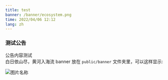 ```yaml
---
title: test
banner: /banner/ecosystem.png
time: 2022/04/06 12:12
lang: zh
---
```



### 测试公告
公告内容测试   
白日依山尽，黄河入海流
banner 放在 `public/banner` 文件夹里，可以这样显示:

![图片名称](/banner/ecosystem.png)